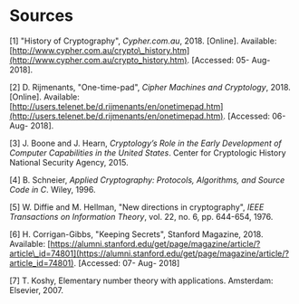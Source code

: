# Sources

\[1\] "History of Cryptography", _Cypher.com.au_, 2018. \[Online\]. Available: [http://www.cypher.com.au/crypto\_history.htm](http://www.cypher.com.au/crypto_history.htm). \[Accessed: 05- Aug- 2018\].

\[2\] D. Rijmenants, "One-time-pad", _Cipher Machines and Cryptology_, 2018. \[Online\]. Available: [http://users.telenet.be/d.rijmenants/en/onetimepad.htm](http://users.telenet.be/d.rijmenants/en/onetimepad.htm). \[Accessed: 06- Aug- 2018\].

\[3\] J. Boone and J. Hearn, _Cryptology’s Role in the Early Development of Computer Capabilities in the United States_. Center for Cryptologic History National Security Agency, 2015.

\[4\] B. Schneier, _Applied Cryptography: Protocols, Algorithms, and Source Code in C_. Wiley, 1996.

\[5\] W. Diffie and M. Hellman, "New directions in cryptography", _IEEE Transactions on Information Theory_, vol. 22, no. 6, pp. 644-654, 1976.

\[6\] H. Corrigan-Gibbs, "Keeping Secrets", Stanford Magazine, 2018. Available: [https://alumni.stanford.edu/get/page/magazine/article/?article\_id=74801](https://alumni.stanford.edu/get/page/magazine/article/?article_id=74801). \[Accessed: 07- Aug- 2018\]

\[7\] T. Koshy, Elementary number theory with applications. Amsterdam: Elsevier, 2007.

